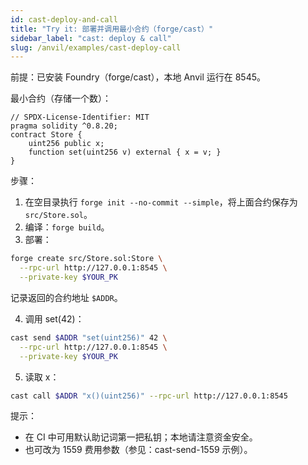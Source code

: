 ```yaml
---
id: cast-deploy-and-call
title: "Try it: 部署并调用最小合约（forge/cast）"
sidebar_label: "cast: deploy & call"
slug: /anvil/examples/cast-deploy-call
---
```


前提：已安装 Foundry（forge/cast），本地 Anvil 运行在 8545。

最小合约（存储一个数）：

```solidity
// SPDX-License-Identifier: MIT
pragma solidity ^0.8.20;
contract Store {
    uint256 public x;
    function set(uint256 v) external { x = v; }
}
```

步骤：
1) 在空目录执行 `forge init --no-commit --simple`，将上面合约保存为 `src/Store.sol`。
2) 编译：`forge build`。
3) 部署：
```bash
forge create src/Store.sol:Store \
  --rpc-url http://127.0.0.1:8545 \
  --private-key $YOUR_PK
```
记录返回的合约地址 `$ADDR`。

4) 调用 set(42)：
```bash
cast send $ADDR "set(uint256)" 42 \
  --rpc-url http://127.0.0.1:8545 \
  --private-key $YOUR_PK
```

5) 读取 x：
```bash
cast call $ADDR "x()(uint256)" --rpc-url http://127.0.0.1:8545
```

提示：
- 在 CI 中可用默认助记词第一把私钥；本地请注意资金安全。
- 也可改为 1559 费用参数（参见：cast-send-1559 示例）。
